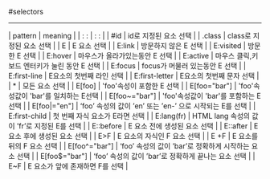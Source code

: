#selectors

-----------------------------

| pattern         | meaning                                                   |
| :             : | :                                                       : |
| #id             | id로 지정된 요소 선택                                     |
| .class          | class로 지정된 요소 선택                                  |
| E               | E 요소 선택                                               |
| E:link          | 방문하지 않은 E 선택                                      |
| E:visited       | 방문한 E 선택                                             |
| E:hover         | 마우스가 올라가있는동안 E 선택                            |
| E:active        | 마우스 클릭,키보드 엔터키가 눌린 동안 E 선택              |
| E:focus         | focus가 머물러 있는동안 E 선택                            |
| E:first-line    | E요소의 첫번째 라인 선택                                  |
| E:first-letter  | E요소의 첫번째 문자 선택                                  |
| *               | 모든 요소 선택                                            |
| E[foo]          | 'foo'속성이 포함한 E 선택                                 |
| E[foo="bar"]    | 'foo'속성값이 'bar'를 일치하는 E선택                      |
| E[foo~="bar"]   | 'foo'속성값이 'bar'를 포함하는 E선택                      |
| E[foo|="en"]    | ‘foo’ 속성의 값이 ’en’ 또는 ’en-’ 으로 시작되는  E를 선택 |
| E:first-child   | 첫 번째 자식 요소가 E라면 선택                            |
| E:lang(fr)      | HTML lang 속성의 값이 ’fr’로 지정된 E를 선택              |
| E::before       | E 요소 전에 생성된 요소 선택	                            |
| E::after        | E 요소 후에 생성된 요소 선택                              |
| E>F             | E 요소의 자식인 F 요소 선택                               |
| E +F            |	E 요소를 뒤의 F 요소 선택                                 |
| E[foo^="bar"]   | ‘foo’ 속성의 값이 ’bar’로 정확하게 시작하는 요소 선택     |
| E[foo$="bar"]   | ‘foo’ 속성의 값이 ’bar’로 정확하게 끝나는 요소 선택       |
| E~F             | E 요소가 앞에 존재하면 F를 선택                           | 
